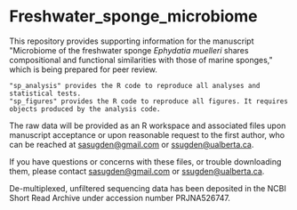 # Freshwater_sponge_microbiome

This repository provides supporting information for the manuscript "Microbiome of the freshwater sponge <i>Ephydatia muelleri</i> shares compositional and functional similarities with those of marine sponges," which is being prepared for peer review.

    "sp_analysis" provides the R code to reproduce all analyses and statistical tests.
    "sp_figures" provides the R code to reproduce all figures. It requires objects produced by the analysis code.

The raw data will be provided as an R workspace and associated files upon manuscript acceptance or upon reasonable request to the first author, who can be reached at sasugden@gmail.com or ssugden@ualberta.ca.

If you have questions or concerns with these files, or trouble downloading them, please contact sasugden@gmail.com or ssugden@ualberta.ca.

De-multiplexed, unfiltered sequencing data has been deposited in the NCBI Short Read Archive under accession number PRJNA526747.
